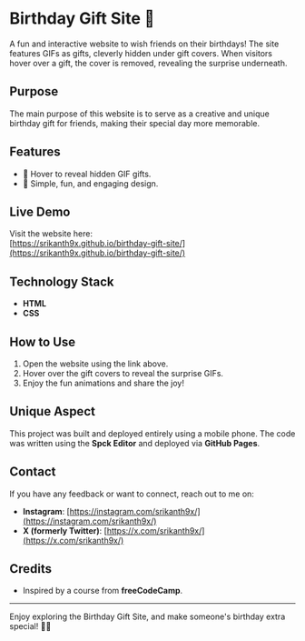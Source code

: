 # Birthday Gift Site 🎉  

A fun and interactive website to wish friends on their birthdays! The site features GIFs as gifts, cleverly hidden under gift covers. When visitors hover over a gift, the cover is removed, revealing the surprise underneath.  

## Purpose  
The main purpose of this website is to serve as a creative and unique birthday gift for friends, making their special day more memorable.  

## Features  
- 🎁 Hover to reveal hidden GIF gifts.  
- 🎨 Simple, fun, and engaging design.  

## Live Demo  
Visit the website here:  
[https://srikanth9x.github.io/birthday-gift-site/](https://srikanth9x.github.io/birthday-gift-site/)  

## Technology Stack  
- **HTML**  
- **CSS**  

## How to Use  
1. Open the website using the link above.  
2. Hover over the gift covers to reveal the surprise GIFs.  
3. Enjoy the fun animations and share the joy!  

## Unique Aspect  
This project was built and deployed entirely using a mobile phone. The code was written using the **Spck Editor** and deployed via **GitHub Pages**.  

## Contact  
If you have any feedback or want to connect, reach out to me on:  
- **Instagram**: [https://instagram.com/srikanth9x/](https://instagram.com/srikanth9x/)  
- **X (formerly Twitter)**: [https://x.com/srikanth9x/](https://x.com/srikanth9x/)  

## Credits  
- Inspired by a course from **freeCodeCamp**.  

---

Enjoy exploring the Birthday Gift Site, and make someone's birthday extra special! 🎂✨
